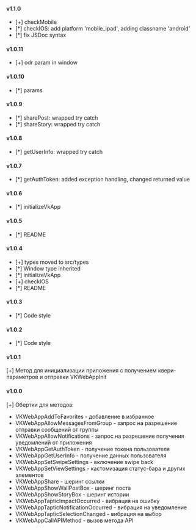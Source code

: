 #### v1.1.0
- [+] checkMobile
- [*] checkIOS: add platform 'mobile_ipad', adding classname 'android'
- [*] fix JSDoc syntax

#### v1.0.11
- [+] odr param in window

#### v1.0.10
- [*] params

#### v1.0.9
- [*] sharePost: wrapped try catch
- [*] shareStory: wrapped try catch

#### v1.0.8
- [*] getUserInfo: wrapped try catch

#### v1.0.7
- [*] getAuthToken: added exception handling, changed returned value

#### v1.0.6
- [*] initializeVkApp

#### v1.0.5
- [*] README

#### v1.0.4
- [+] types moved to src/types
- [*] Window type inherited
- [*] initializeVkApp
- [+] checkIOS
- [*] README

#### v1.0.3
- [*] Code style

#### v1.0.2
- [*] Code style

#### v1.0.1
[+] Метод для инициализации приложения с получением квери-параметров и отправки VKWebAppInit

#### v1.0.0
[+] Обертки для методов: 
  * VKWebAppAddToFavorites - добавление в избранное
  * VKWebAppAllowMessagesFromGroup - запрос на разрешение отправки сообщений от группы
  * VKWebAppAllowNotifications - запрос на разрешение получения уведомлений от приложения
  * VKWebAppGetAuthToken - получение токена пользователя
  * VKWebAppGetUserInfo - получение данных пользователя
  * VKWebAppSetSwipeSettings - включение swipe back
  * VKWebAppSetViewSettings - кастомизация статус-бара и других элементов
  * VKWebAppShare - шеринг ссылки
  * VKWebAppShowWallPostBox - шеринг поста
  * VKWebAppShowStoryBox - шеринг истории
  * VKWebAppTapticImpactOccurred - вибрация на ошибку
  * VKWebAppTapticNotificationOccurred - вибрация на уведомление
  * VKWebAppTapticSelectionChanged - вибрация на выбор
  * VKWebAppCallAPIMethod - вызов метода API
